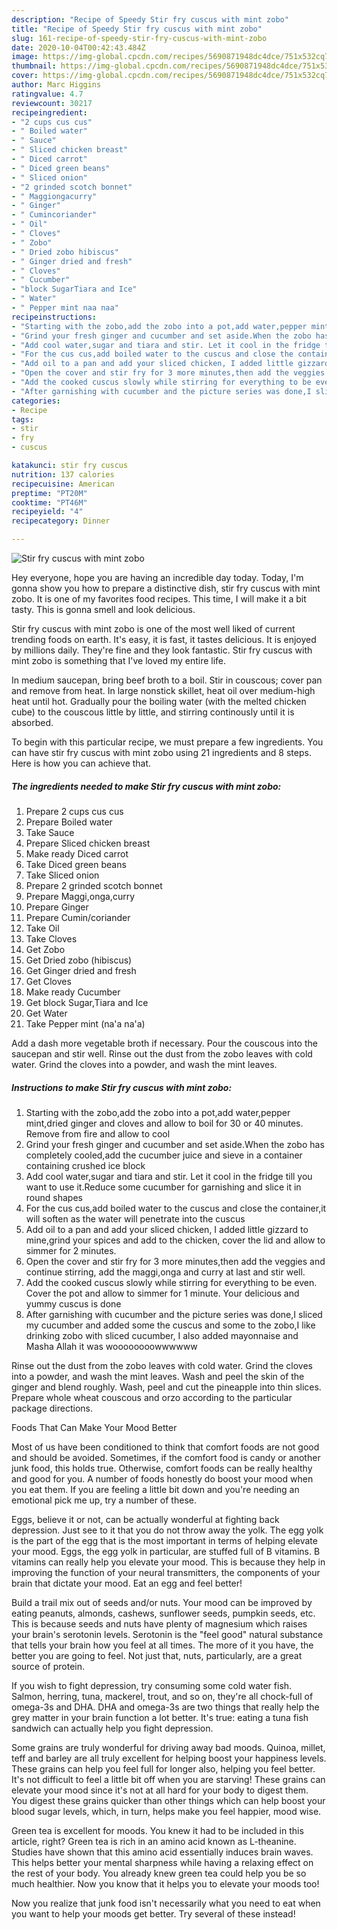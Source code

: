 ```yaml
---
description: "Recipe of Speedy Stir fry cuscus with mint zobo"
title: "Recipe of Speedy Stir fry cuscus with mint zobo"
slug: 161-recipe-of-speedy-stir-fry-cuscus-with-mint-zobo
date: 2020-10-04T00:42:43.484Z
image: https://img-global.cpcdn.com/recipes/5690871948dc4dce/751x532cq70/stir-fry-cuscus-with-mint-zobo-recipe-main-photo.jpg
thumbnail: https://img-global.cpcdn.com/recipes/5690871948dc4dce/751x532cq70/stir-fry-cuscus-with-mint-zobo-recipe-main-photo.jpg
cover: https://img-global.cpcdn.com/recipes/5690871948dc4dce/751x532cq70/stir-fry-cuscus-with-mint-zobo-recipe-main-photo.jpg
author: Marc Higgins
ratingvalue: 4.7
reviewcount: 30217
recipeingredient:
- "2 cups cus cus"
- " Boiled water"
- " Sauce"
- " Sliced chicken breast"
- " Diced carrot"
- " Diced green beans"
- " Sliced onion"
- "2 grinded scotch bonnet"
- " Maggiongacurry"
- " Ginger"
- " Cumincoriander"
- " Oil"
- " Cloves"
- " Zobo"
- " Dried zobo hibiscus"
- " Ginger dried and fresh"
- " Cloves"
- " Cucumber"
- "block SugarTiara and Ice"
- " Water"
- " Pepper mint naa naa"
recipeinstructions:
- "Starting with the zobo,add the zobo into a pot,add water,pepper mint,dried ginger and cloves and allow to boil for 30 or 40 minutes. Remove from fire and allow to cool"
- "Grind your fresh ginger and cucumber and set aside.When the zobo has completely cooled,add the cucumber juice and sieve in a container containing crushed ice block"
- "Add cool water,sugar and tiara and stir. Let it cool in the fridge till you want to use it.Reduce some cucumber for garnishing and slice it in round shapes"
- "For the cus cus,add boiled water to the cuscus and close the container,it will soften as the water will penetrate into the cuscus"
- "Add oil to a pan and add your sliced chicken, I added little gizzard to mine,grind your spices and add to the chicken, cover the lid and allow to simmer for 2 minutes."
- "Open the cover and stir fry for 3 more minutes,then add the veggies and continue stirring, add the maggi,onga and curry at last and stir well."
- "Add the cooked cuscus slowly while stirring for everything to be even. Cover the pot and allow to simmer for 1 minute. Your delicious and yummy cuscus is done"
- "After garnishing with cucumber and the picture series was done,I sliced my cucumber and added some the cuscus and some to the zobo,I like drinking zobo with sliced cucumber, I also added mayonnaise and Masha Allah it was woooooooowwwwww"
categories:
- Recipe
tags:
- stir
- fry
- cuscus

katakunci: stir fry cuscus 
nutrition: 137 calories
recipecuisine: American
preptime: "PT20M"
cooktime: "PT46M"
recipeyield: "4"
recipecategory: Dinner

---
```



![Stir fry cuscus with mint zobo](https://img-global.cpcdn.com/recipes/5690871948dc4dce/751x532cq70/stir-fry-cuscus-with-mint-zobo-recipe-main-photo.jpg)

Hey everyone, hope you are having an incredible day today. Today, I'm gonna show you how to prepare a distinctive dish, stir fry cuscus with mint zobo. It is one of my favorites food recipes. This time, I will make it a bit tasty. This is gonna smell and look delicious.

Stir fry cuscus with mint zobo is one of the most well liked of current trending foods on earth. It's easy, it is fast, it tastes delicious. It is enjoyed by millions daily. They're fine and they look fantastic. Stir fry cuscus with mint zobo is something that I've loved my entire life.

In medium saucepan, bring beef broth to a boil. Stir in couscous; cover pan and remove from heat. In large nonstick skillet, heat oil over medium-high heat until hot. Gradually pour the boiling water (with the melted chicken cube) to the couscous little by little, and stirring continously until it is absorbed.


To begin with this particular recipe, we must prepare a few ingredients. You can have stir fry cuscus with mint zobo using 21 ingredients and 8 steps. Here is how you can achieve that.

<!--inarticleads1-->

##### The ingredients needed to make Stir fry cuscus with mint zobo:

1. Prepare 2 cups cus cus
1. Prepare  Boiled water
1. Take  Sauce
1. Prepare  Sliced chicken breast
1. Make ready  Diced carrot
1. Take  Diced green beans
1. Take  Sliced onion
1. Prepare 2 grinded scotch bonnet
1. Prepare  Maggi,onga,curry
1. Prepare  Ginger
1. Prepare  Cumin/coriander
1. Take  Oil
1. Take  Cloves
1. Get  Zobo
1. Get  Dried zobo (hibiscus)
1. Get  Ginger dried and fresh
1. Get  Cloves
1. Make ready  Cucumber
1. Get block Sugar,Tiara and Ice
1. Get  Water
1. Take  Pepper mint (na&#39;a na&#39;a)


Add a dash more vegetable broth if necessary. Pour the couscous into the saucepan and stir well. Rinse out the dust from the zobo leaves with cold water. Grind the cloves into a powder, and wash the mint leaves. 

<!--inarticleads2-->

##### Instructions to make Stir fry cuscus with mint zobo:

1. Starting with the zobo,add the zobo into a pot,add water,pepper mint,dried ginger and cloves and allow to boil for 30 or 40 minutes. Remove from fire and allow to cool
1. Grind your fresh ginger and cucumber and set aside.When the zobo has completely cooled,add the cucumber juice and sieve in a container containing crushed ice block
1. Add cool water,sugar and tiara and stir. Let it cool in the fridge till you want to use it.Reduce some cucumber for garnishing and slice it in round shapes
1. For the cus cus,add boiled water to the cuscus and close the container,it will soften as the water will penetrate into the cuscus
1. Add oil to a pan and add your sliced chicken, I added little gizzard to mine,grind your spices and add to the chicken, cover the lid and allow to simmer for 2 minutes.
1. Open the cover and stir fry for 3 more minutes,then add the veggies and continue stirring, add the maggi,onga and curry at last and stir well.
1. Add the cooked cuscus slowly while stirring for everything to be even. Cover the pot and allow to simmer for 1 minute. Your delicious and yummy cuscus is done
1. After garnishing with cucumber and the picture series was done,I sliced my cucumber and added some the cuscus and some to the zobo,I like drinking zobo with sliced cucumber, I also added mayonnaise and Masha Allah it was woooooooowwwwww


Rinse out the dust from the zobo leaves with cold water. Grind the cloves into a powder, and wash the mint leaves. Wash and peel the skin of the ginger and blend roughly. Wash, peel and cut the pineapple into thin slices. Prepare whole wheat couscous and orzo according to the particular package directions. 

Foods That Can Make Your Mood Better


Most of us have been conditioned to think that comfort foods are not good and should be avoided. Sometimes, if the comfort food is candy or another junk food, this holds true. Otherwise, comfort foods can be really healthy and good for you. A number of foods honestly do boost your mood when you eat them. If you are feeling a little bit down and you're needing an emotional pick me up, try a number of these.

Eggs, believe it or not, can be actually wonderful at fighting back depression. Just see to it that you do not throw away the yolk. The egg yolk is the part of the egg that is the most important in terms of helping elevate your mood. Eggs, the egg yolk in particular, are stuffed full of B vitamins. B vitamins can really help you elevate your mood. This is because they help in improving the function of your neural transmitters, the components of your brain that dictate your mood. Eat an egg and feel better!

Build a trail mix out of seeds and/or nuts. Your mood can be improved by eating peanuts, almonds, cashews, sunflower seeds, pumpkin seeds, etc. This is because seeds and nuts have plenty of magnesium which raises your brain's serotonin levels. Serotonin is the "feel good" natural substance that tells your brain how you feel at all times. The more of it you have, the better you are going to feel. Not just that, nuts, particularly, are a great source of protein.

If you wish to fight depression, try consuming some cold water fish. Salmon, herring, tuna, mackerel, trout, and so on, they're all chock-full of omega-3s and DHA. DHA and omega-3s are two things that really help the grey matter in your brain function a lot better. It's true: eating a tuna fish sandwich can actually help you fight depression. 

Some grains are truly wonderful for driving away bad moods. Quinoa, millet, teff and barley are all truly excellent for helping boost your happiness levels. These grains can help you feel full for longer also, helping you feel better. It's not difficult to feel a little bit off when you are starving! These grains can elevate your mood since it's not at all hard for your body to digest them. You digest these grains quicker than other things which can help boost your blood sugar levels, which, in turn, helps make you feel happier, mood wise.

Green tea is excellent for moods. You knew it had to be included in this article, right? Green tea is rich in an amino acid known as L-theanine. Studies have shown that this amino acid essentially induces brain waves. This helps better your mental sharpness while having a relaxing effect on the rest of your body. You already knew green tea could help you be so much healthier. Now you know that it helps you to elevate your moods too!

Now you realize that junk food isn't necessarily what you need to eat when you want to help your moods get better. Try several of these instead!

